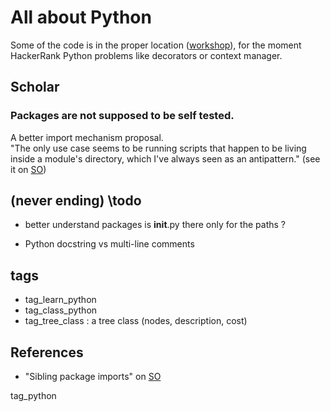 # All about Python

Some of the code is in the proper location ([workshop](https://github.com/landron/workshop/tree/master/python)), for the moment  HackerRank Python problems like decorators or context manager.

## Scholar

### Packages are not supposed to be self tested.

A better import mechanism proposal.    
"The only use case seems to be running scripts that happen to be living inside a module's directory, which I've always seen as an antipattern." (see it on [SO](https://stackoverflow.com/questions/6323860/sibling-package-imports))

## (never ending) \todo
 * better understand packages 
    is __init__.py there only for the paths ?

 * Python docstring vs multi-line comments

## tags
 * tag_learn_python
 * tag_class_python
 * tag_tree_class : a tree class (nodes, description, cost)

## References
 * "Sibling package imports" on [SO](https://stackoverflow.com/questions/6323860/sibling-package-imports)
 
tag_python
